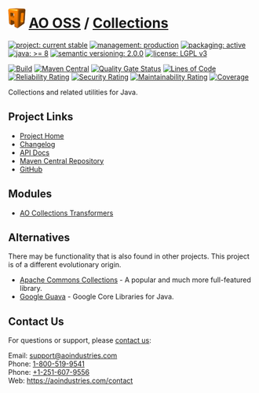 # [<img src="ao-logo.png" alt="AO Logo" width="35" height="40">](https://github.com/ao-apps) [AO OSS](https://github.com/ao-apps/ao-oss) / [Collections](https://github.com/ao-apps/ao-collections)

[![project: current stable](https://oss.aoapps.com/ao-badges/project-current-stable.svg)](https://aoindustries.com/life-cycle#project-current-stable)
[![management: production](https://oss.aoapps.com/ao-badges/management-production.svg)](https://aoindustries.com/life-cycle#management-production)
[![packaging: active](https://oss.aoapps.com/ao-badges/packaging-active.svg)](https://aoindustries.com/life-cycle#packaging-active)  
[![java: &gt;= 8](https://oss.aoapps.com/ao-badges/java-8.svg)](https://docs.oracle.com/javase/8/)
[![semantic versioning: 2.0.0](https://oss.aoapps.com/ao-badges/semver-2.0.0.svg)](http://semver.org/spec/v2.0.0.html)
[![license: LGPL v3](https://oss.aoapps.com/ao-badges/license-lgpl-3.0.svg)](https://www.gnu.org/licenses/lgpl-3.0)

[![Build](https://github.com/ao-apps/ao-collections/workflows/Build/badge.svg?branch=master)](https://github.com/ao-apps/ao-collections/actions?query=workflow%3ABuild)
[![Maven Central](https://maven-badges.herokuapp.com/maven-central/com.aoapps/ao-collections/badge.svg)](https://maven-badges.herokuapp.com/maven-central/com.aoapps/ao-collections)
[![Quality Gate Status](https://sonarcloud.io/api/project_badges/measure?branch=master&project=com.aoapps%3Aao-collections&metric=alert_status)](https://sonarcloud.io/dashboard?branch=master&id=com.aoapps%3Aao-collections)
[![Lines of Code](https://sonarcloud.io/api/project_badges/measure?branch=master&project=com.aoapps%3Aao-collections&metric=ncloc)](https://sonarcloud.io/component_measures?branch=master&id=com.aoapps%3Aao-collections&metric=ncloc)  
[![Reliability Rating](https://sonarcloud.io/api/project_badges/measure?branch=master&project=com.aoapps%3Aao-collections&metric=reliability_rating)](https://sonarcloud.io/component_measures?branch=master&id=com.aoapps%3Aao-collections&metric=Reliability)
[![Security Rating](https://sonarcloud.io/api/project_badges/measure?branch=master&project=com.aoapps%3Aao-collections&metric=security_rating)](https://sonarcloud.io/component_measures?branch=master&id=com.aoapps%3Aao-collections&metric=Security)
[![Maintainability Rating](https://sonarcloud.io/api/project_badges/measure?branch=master&project=com.aoapps%3Aao-collections&metric=sqale_rating)](https://sonarcloud.io/component_measures?branch=master&id=com.aoapps%3Aao-collections&metric=Maintainability)
[![Coverage](https://sonarcloud.io/api/project_badges/measure?branch=master&project=com.aoapps%3Aao-collections&metric=coverage)](https://sonarcloud.io/component_measures?branch=master&id=com.aoapps%3Aao-collections&metric=Coverage)

Collections and related utilities for Java.

## Project Links
* [Project Home](https://oss.aoapps.com/collections/)
* [Changelog](https://oss.aoapps.com/collections/changelog)
* [API Docs](https://oss.aoapps.com/collections/apidocs/)
* [Maven Central Repository](https://central.sonatype.com/artifact/com.aoapps/ao-collections)
* [GitHub](https://github.com/ao-apps/ao-collections)

## Modules
* [AO Collections Transformers](https://github.com/ao-apps/ao-collections-transformers)

## Alternatives
There may be functionality that is also found in other projects.  This project is of a different evolutionary origin.
* [Apache Commons Collections](https://commons.apache.org/proper/commons-collections/) - A popular and much more full-featured library.
* [Google Guava](https://github.com/google/guava) - Google Core Libraries for Java.

## Contact Us
For questions or support, please [contact us](https://aoindustries.com/contact):

Email: [support@aoindustries.com](mailto:support@aoindustries.com)  
Phone: [1-800-519-9541](tel:1-800-519-9541)  
Phone: [+1-251-607-9556](tel:+1-251-607-9556)  
Web: https://aoindustries.com/contact

